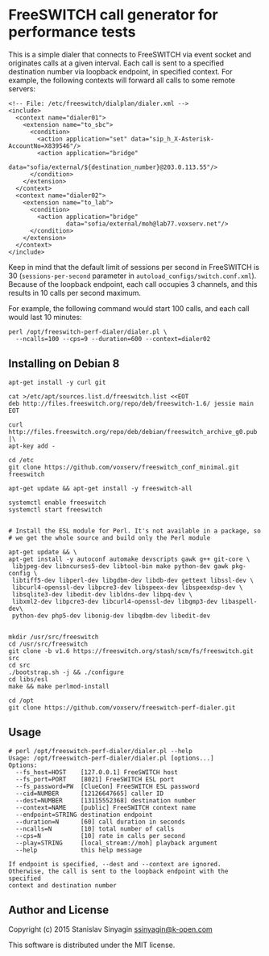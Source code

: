 FreeSWITCH call generator for performance tests
===============================================

This is a simple dialer that connects to FreeSWITCH via event socket and
originates calls at a given interval. Each call is sent to a specified
destination number via loopback endpoint, in specified context. For
example, the following contexts will forward all calls to some remote
servers:

```
<!-- File: /etc/freeswitch/dialplan/dialer.xml -->
<include>
  <context name="dialer01">
    <extension name="to_sbc">
      <condition>
        <action application="set" data="sip_h_X-Asterisk-AccountNo=X839546"/>
        <action application="bridge"
                data="sofia/external/${destination_number}@203.0.113.55"/>
      </condition>
    </extension>
  </context>
  <context name="dialer02">
    <extension name="to_lab">
      <condition>
        <action application="bridge"
                data="sofia/external/moh@lab77.voxserv.net"/>
      </condition>
    </extension>
  </context>
</include>
```

Keep in mind that the default limit of sessions per second in FreeSWITCH
is 30 (`sessions-per-second` parameter in
`autoload_configs/switch.conf.xml`). Because of the loopback endpoint,
each call occupies 3 channels, and this results in 10 calls per second
maximum.

For example, the following command would start 100 calls, and each call
would last 10 minutes:

```
perl /opt/freeswitch-perf-dialer/dialer.pl \
  --ncalls=100 --cps=9 --duration=600 --context=dialer02
```


Installing on Debian 8
----------------------

```
apt-get install -y curl git

cat >/etc/apt/sources.list.d/freeswitch.list <<EOT
deb http://files.freeswitch.org/repo/deb/freeswitch-1.6/ jessie main
EOT

curl http://files.freeswitch.org/repo/deb/debian/freeswitch_archive_g0.pub |\
apt-key add -

cd /etc
git clone https://github.com/voxserv/freeswitch_conf_minimal.git freeswitch

apt-get update && apt-get install -y freeswitch-all 

systemctl enable freeswitch
systemctl start freeswitch


# Install the ESL module for Perl. It's not available in a package, so
# we get the whole source and build only the Perl module

apt-get update && \
apt-get install -y autoconf automake devscripts gawk g++ git-core \
 libjpeg-dev libncurses5-dev libtool-bin make python-dev gawk pkg-config \
 libtiff5-dev libperl-dev libgdbm-dev libdb-dev gettext libssl-dev \
 libcurl4-openssl-dev libpcre3-dev libspeex-dev libspeexdsp-dev \
 libsqlite3-dev libedit-dev libldns-dev libpq-dev \
 libxml2-dev libpcre3-dev libcurl4-openssl-dev libgmp3-dev libaspell-dev\
 python-dev php5-dev libonig-dev libqdbm-dev libedit-dev


mkdir /usr/src/freeswitch
cd /usr/src/freeswitch
git clone -b v1.6 https://freeswitch.org/stash/scm/fs/freeswitch.git src
cd src
./bootstrap.sh -j && ./configure 
cd libs/esl
make && make perlmod-install

cd /opt
git clone https://github.com/voxserv/freeswitch-perf-dialer.git

```




Usage
-----

```
# perl /opt/freeswitch-perf-dialer/dialer.pl --help
Usage: /opt/freeswitch-perf-dialer/dialer.pl [options...]
Options:
  --fs_host=HOST    [127.0.0.1] FreeSWITCH host
  --fs_port=PORT    [8021] FreeSWITCH ESL port
  --fs_password=PW  [ClueCon] FreeSWITCH ESL password
  --cid=NUMBER      [12126647665] caller ID
  --dest=NUMBER     [13115552368] destination number
  --context=NAME    [public] FreeSWITCH context name
  --endpoint=STRING destination endpoint
  --duration=N      [60] call duration in seconds
  --ncalls=N        [10] total number of calls
  --cps=N           [10] rate in calls per second
  --play=STRING     [local_stream://moh] playback argument
  --help            this help message

If endpoint is specified, --dest and --context are ignored.
Otherwise, the call is sent to the loopback endpoint with the specified
context and destination number
```

Author and License
------------------
Copyright (c) 2015 Stanislav Sinyagin <ssinyagin@k-open.com>

This software is distributed under the MIT license.